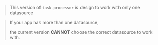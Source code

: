 > This version of `task-processor` is design to work with only one datasource

> If your app has more than one datasource,
> 
> the current version **CANNOT** choose the correct datasource to work with.